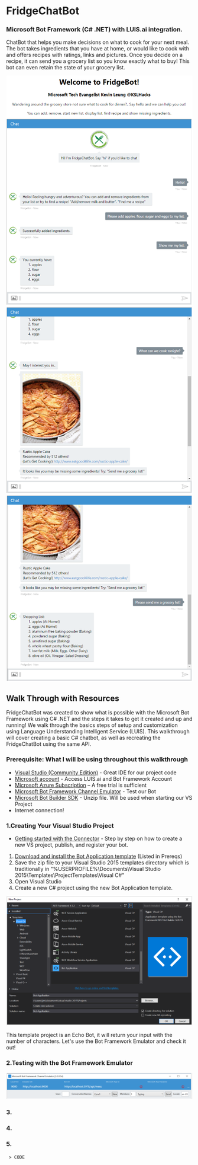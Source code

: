 #  FridgeChatBot
### Microsoft Bot Framework (C# .NET) with LUIS.ai integration.

ChatBot that helps you make decisions on what to cook for your next meal. The bot takes ingredients that you have at home, or would like to cook with and offers recipes with ratings, links and pictures. Once you decide on a recipe, it can send you a grocery list so you know exactly what to buy! This bot can even retain the state of your grocery list.

![FridgeChatBotExample](Images/Chat1.PNG)
![FridgeChatBotExample](Images/Chat2.PNG)
![FridgeChatBotExample](Images/Chat3.PNG)

## Walk Through with Resources
FridgeChatBot was created to show what is possible with the Microsoft Bot Framework using C# .NET and the steps it takes to get it created and up and running! We walk through the basics steps of setup and customization using Language Understanding Intelligent Service (LUIS). This walkthrough will cover creating a basic C# chatbot, as well as recreating the FridgeChatBot using the same API.

### Prerequisite: What I will be using throughout this walkthrough
* [Visual Studio (Community Edition)](https://www.visualstudio.com/vs/) - Great IDE for our project code
* [Microsoft account](http://accounts.microsoft.com) - Access LUIS.ai and Bot Framework Account
* [Microsoft Azure Subscription](http://azure.com) – A free trial is sufficient
* [Microsoft Bot Framework Channel Emulator](https://docs.botframework.com/en-us/tools/bot-framework-emulator/#navtitle) - Test our Bot
* [Microsoft Bot Builder SDK](http://aka.ms/bf-bc-vstemplate) - Unzip file. Will be used when starting our VS Project
* Internet connection!

### 1.Creating Your Visual Studio Project
* [Getting started with the Connector](https://docs.botframework.com/en-us/csharp/builder/sdkreference/gettingstarted.html) - Step by step on how to create a new VS project, publish, and register your bot.

1. [Download and install the Bot Application template](http://aka.ms/bf-bc-vstemplate) (Listed in Prereqs)
2. Save the zip file to your Visual Studio 2015 templates directory which is traditionally in "%USERPROFILE%\Documents\Visual Studio 2015\Templates\ProjectTemplates\Visual C#\"
3. Open Visual Studio
4. Create a new C# project using the new Bot Application template.

![NewBotProject](Images/NewProject.PNG)

This template project is an Echo Bot, it will return your input with the number of characters. Let's use the Bot Framework Emulator and check it out!

### 2.Testing with the Bot Framework Emulator
![EmulatorSetup](Images/EmulatorSetup.PNG)

### 3.
### 4.
### 5.


 ```
  > CODE
 ````
